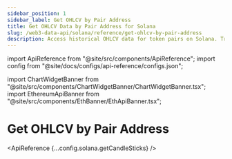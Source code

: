 ```yaml
---
sidebar_position: 1
sidebar_label: Get OHLCV by Pair Address
title: Get OHLCV Data by Pair Address for Solana
slug: /web3-data-api/solana/reference/get-ohlcv-by-pair-address
description: Access historical OHLCV data for token pairs on Solana. Track price trends and volume over time.
---
```


import ApiReference from "@site/src/components/ApiReference";
import config from "@site/docs/configs/api-reference/configs.json";

import ChartWidgetBanner from "@site/src/components/ChartWidgetBanner/ChartWidgetBanner.tsx";
import EthereumApiBanner from "@site/src/components/EthBanner/EthApiBanner.tsx";

# Get OHLCV by Pair Address

<div
  style={{
    display: "flex",
    flexDirection: "column",
    alignItems: "stretch", // Ensures both banners have the same width
  }}
>
  <div style={{ width: "100%" }}>
    <ChartWidgetBanner />
  </div>
  <div style={{ width: "100%" }}>
    <EthereumApiBanner
  customTitle="Looking for OHLCV data on EVM?"
  customText="Access OHLCV data by pair address on EVM using our API."
  customButtonText="Explore EVM API"
  customButtonLink="/web3-data-api/evm/reference/get-ohlcv-by-pair-address"
/>

  </div>
</div>

<ApiReference {...config.solana.getCandleSticks} />

